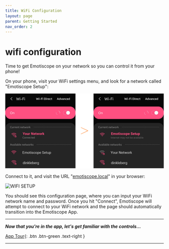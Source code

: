 ```yaml
---
title: WiFi Configuration
layout: page
parent: Getting Started
nav_order: 2
---
```


# wifi **configuration**

Time to get Emotiscope on your network so you can control it from your phone!

On your phone, visit your WiFi settings menu, and look for a network called "Emotiscope Setup":

![WIFI SETUP](https://github.com/lixie-labs/emotiscope-site/blob/main/img/network_connection.png?raw=true)

Connect to it, and visit the URL "[emotiscope.local](http://emotiscope.local)" in your browser:

![WIFI SETUP](https://github.com/lixie-labs/emotiscope/blob/main/extras/img/wifi_config_page.jpg?raw=true)

You should see this configuration page, where you can input your WiFi network name and password. Once you hit "Connect", Emotiscope will attempt to connect to your WiFi network and the page should automatically transition into the Emotiscope App.

-------------------------------------------------------

***Now that you're in the app, let's get familiar with the controls...***

[App Tour](https://emotiscope.rocks/app_tour.html){: .btn .btn-green .text-right }

-------------------------------------------------------
